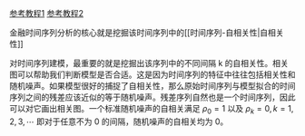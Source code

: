 [参考教程1](https://zhuanlan.zhihu.com/p/60023855)
[参考教程2](https://zhuanlan.zhihu.com/p/38320827)

金融时间序列分析的核心就是挖掘该时间序列中的[[时间序列-自相关性|自相关性]]

对时间序列建模，最重要的就是挖掘出该序列中的不同间隔 k 的自相关性。相关图可以帮助我们判断模型是否合适。这是因为时间序列的特征中往往包括相关性和随机噪声。如果模型很好的捕捉了自相关性，那么原始时间序列与模型拟合的时间序列之间的残差应该近似的等于随机噪声。残差序列自然也是一个时间序列，因此可以对它画出相关图。一个标准随机噪声的自相关满足 $\rho_0=1$ 以及 $\rho_k=0, k=1,2,3,\cdots$ 即对于任意不为 0 的间隔，随机噪声的自相关均为 0。